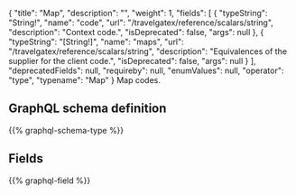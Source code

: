 {
  "title": "Map",
  "description": "",
  "weight": 1,
  "fields": [
    {
      "typeString": "String!",
      "name": "code",
      "url": "/travelgatex/reference/scalars/string",
      "description": "Context code.",
      "isDeprecated": false,
      "args": null
    },
    {
      "typeString": "[String!]",
      "name": "maps",
      "url": "/travelgatex/reference/scalars/string",
      "description": "Equivalences of the supplier for the client code.",
      "isDeprecated": false,
      "args": null
    }
  ],
  "deprecatedFields": null,
  "requireby": null,
  "enumValues": null,
  "operator": "type",
  "typename": "Map"
}
Map codes.
## GraphQL schema definition

{{% graphql-schema-type %}}

## Fields

{{% graphql-field %}}
